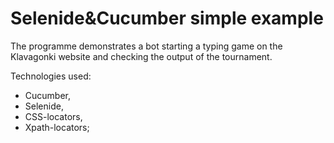 # Selenide&Cucumber simple example

The programme demonstrates a bot starting a typing game on the Klavagonki website and checking the output of the tournament.

Technologies used:
* Cucumber,
* Selenide,
* CSS-locators,
* Xpath-locators;